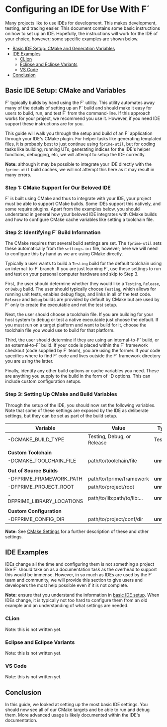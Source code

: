 # Configuring an IDE for Use With F´

Many projects like to use IDEs for development.  This makes development, testing, and tracing easier.  This document
contains some basic instructions on how to set up an IDE.  Hopefully, the instructions will work for the IDE of your
choice, however; some specific examples are shown below.

- [Basic IDE Setup: CMake and Generation Variables](#basic-ide-setup-cmake-and-variables)
- [IDE Examples](#ide-examples)
    - [CLion](#clion)
    - [Eclipse and Eclipse Variants](#eclipse-and-eclipse-variants)
    - [VS Code](#vs-code)
- [Conclusion](#conclusion)

## Basic IDE Setup: CMake and Variables

F´ typically builds by hand using the F´ utility. This utility automates away many of the details of setting up an F´
build and should make it easy for users to build, run, and test F´ from the command-line.  If this approach works for
your project, we recommend you use it.  However, if you need IDE support these instructions are for you.

This guide will walk you through the setup and build of an F´ application through your IDE's CMake plugin.  For helper
tasks like generating templated files, it is probably best to just continue using `fprime-util`, but for coding
tasks like building, running UTs, generating indices for the IDE's helper functions, debugging, etc, we will attempt to
setup the IDE correctly.

**Note:** although it may be possible to integrate your IDE directly with the `fprime-util` build caches, we will not
attempt this here as it may result in many errors.

### Step 1: CMake Support for Our Beloved IDE

F´ is built using CMake and thus to integrate with your IDE, your project must be able to support CMake builds. Some IDEs
support this natively, and some require plugins. Apart from the examples below, you should understand in general how
your beloved IDE integrates with CMake builds and how to configure CMake cache variables like setting a toolchain file.

### Step 2: Identifying F´ Build Information

The CMake requires that several build settings are set.  The `fprime-util` sets these automatically from the
`settings.ini` file, however; here we will need to configure this by hand as we are using CMake directly.

Typically a user wants to build a `Testing` build for the default toolchain using an internal-to-F´ branch. If you are
just learning F´, use these settings to run and test on your personal computer hardware and skip to Step 3.

First, the user should determine whether they would like a `Testing`, `Release`, or `Debug` build.  The user should
typically choose `Testing`, which allows for running unit tests, enables debug flags, and links in all of the test code.
`Release` and `Debug` builds are provided by default by CMake but are used by F´ only to create the executable and not
the test setup.

Next, the user should choose a toolchain file. If you are building for your host system to debug or test a native
executable just choose the default. If you must run on a target platform and want to build for it, choose the toolchain
file you would use to build for that platform.

Third, the user should determine if they are using an internal-to-F´ build, or an external-to-F´ build.  If your code is
placed within the F´ framework checkout (code supplied by F´ team), you are using the former.  If your code specifies
where to find F´ code and lives outside the F´ framework directory you are using the latter.

Finally, identify any other build options or cache variables you need. These are anything you supply to the build in
the form of -D options. This can include custom configuration setups.

### Step 3: Setting Up CMake and Build Variables

Through the setup of the IDE, you should now set the following variables.  Note that some of these settings are exposed by
the IDE as deliberate settings, but they can be set as part of the build setup.

| Variable | Value | Typical |
|----------|-------|---------|
| -DCMAKE_BUILD_TYPE | Testing, Debug, or Release | Testing |
| | | |
| **Custom Toolchain**       | | |
| -DCMAKE_TOOLCHAIN_FILE     | path/to/toolchain/file      | **unneeded** |
| | | |
| **Out of Source Builds**   | |
| -DFPRIME_FRAMEWORK_PATH    | path/to/fprime/framework    | **unneeded** |
| -DFPRIME_PROJECT_ROOT      | path/to/project/root        | **unneeded** |
| -DFPRIME_LIBRARY_LOCATIONS | path/to/lib:path/to/lib:... | **unneeded** |
| | | |
| **Custom Configuration**   | | |
| -DFPRIME_CONFIG_DIR        | path/to/project/conf/dir    | **unneeded** |

**Note:** See [CMake Settings](cmake-settings.md) for a further description of these and other settings.

## IDE Examples

IDEs change all the time and configuring them is not something a project like F´ should take on as a documentation task
as the overhead to support this would be immense. However, in so much as IDEs are used by the F´ team and community, we
will provide this section to give users and developers the most help possible even if it is not complete.

**Note:** ensure that you understand the information in [basic IDE setup](#basic-ide-setup-cmake-and-variables). When
IDEs change, it is typically not too hard to configure them from an old example and an understanding of what settings
are needed.

### CLion

Note: this is not written yet.

### Eclipse and Eclipse Variants

Note: this is not written yet.

### VS Code

Note: this is not written yet.

## Conclusion

In this guide, we looked at setting up the most basic IDE settings.  You should now see all of our CMake targets and be
able to run and debug them.  More advanced usage is likely documented within the IDE's documentation.